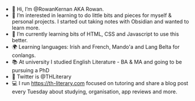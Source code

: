 - 👋 Hi, I’m @RowanKernan AKA Rowan.
- 👀 I’m interested in learning to do little bits and pieces for myself & personal projects. I started out taking notes with Obsidian and wanted to learn more.
- 🌱 I’m currently learning bits of HTML, CSS and Javascript to use this better.
- 🌍 Learning languages: Irish and French, Mando'a and Lang Belta for conlangs. 
- 📚 At university I studied English Literature - BA & MA and going to be pursuing a PhD 
- 🎒 Twitter is @THLiterary
- 💻 I run https://th-literary.com focused on tutoring and share a blog post every Tuesday about studying, organisation, app reviews and more. 

<!---
RowanKernan/RowanKernan is a ✨ special ✨ repository because its `README.md` (this file) appears on your GitHub profile.
You can click the Preview link to take a look at your changes.
--->
